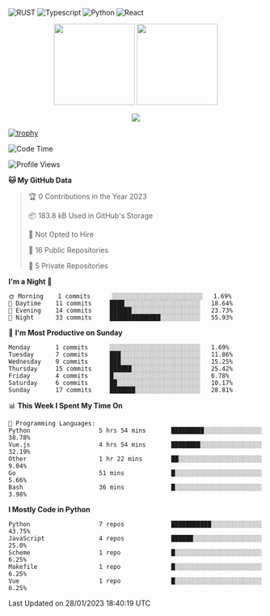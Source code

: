 ![RUST](https://img.shields.io/badge/-Rust-141414?style=flat&logo=rust)
![Typescript](https://img.shields.io/badge/-Typescript-141414?style=flat&logo=typescript)
![Python](https://img.shields.io/badge/-Python-141414?style=flat&logo=python)
![React](https://img.shields.io/badge/-React-141414?style=flat&logo=react)

<p align="center">
  <img height="160" src="https://github-readme-stats.vercel.app/api/top-langs/?username=k4zam1&theme=dracula&hide=html,css,dockerfile,shell,ejs,stylus,javascript&count_private=true&show_icons=true&hide_border=true&layout=compact"/>
  <img height="160" src="https://github-readme-stats.vercel.app/api?username=k4zam1&count_private=true&show_icons=true&theme=dracula&include_all_commits=true&hide_border=true"/>
</p>
<p align="center">
<img src="https://activity-graph.herokuapp.com/graph?username=k4zam1&theme=dracula"/>
</p>

[![trophy](https://github-profile-trophy.vercel.app/?username=k4zam1)](https://github.com/ryo-ma/github-profile-trophy)

<!--START_SECTION:waka-->
![Code Time](http://img.shields.io/badge/Code%20Time-378%20hrs%2027%20mins-blue)

![Profile Views](http://img.shields.io/badge/Profile%20Views-0-blue)

**🐱 My GitHub Data** 

> 🏆 0 Contributions in the Year 2023
 > 
> 📦 183.8 kB Used in GitHub's Storage 
 > 
> 🚫 Not Opted to Hire
 > 
> 📜 16 Public Repositories 
 > 
> 🔑 5 Private Repositories  
 > 
**I'm a Night 🦉** 

```text
🌞 Morning    1 commits      ░░░░░░░░░░░░░░░░░░░░░░░░░   1.69% 
🌆 Daytime    11 commits     ████░░░░░░░░░░░░░░░░░░░░░   18.64% 
🌃 Evening    14 commits     ██████░░░░░░░░░░░░░░░░░░░   23.73% 
🌙 Night      33 commits     ██████████████░░░░░░░░░░░   55.93%

```
📅 **I'm Most Productive on Sunday** 

```text
Monday       1 commits      ░░░░░░░░░░░░░░░░░░░░░░░░░   1.69% 
Tuesday      7 commits      ███░░░░░░░░░░░░░░░░░░░░░░   11.86% 
Wednesday    9 commits      ███░░░░░░░░░░░░░░░░░░░░░░   15.25% 
Thursday     15 commits     ██████░░░░░░░░░░░░░░░░░░░   25.42% 
Friday       4 commits      █░░░░░░░░░░░░░░░░░░░░░░░░   6.78% 
Saturday     6 commits      ██░░░░░░░░░░░░░░░░░░░░░░░   10.17% 
Sunday       17 commits     ███████░░░░░░░░░░░░░░░░░░   28.81%

```


📊 **This Week I Spent My Time On** 

```text
💬 Programming Languages: 
Python                   5 hrs 54 mins       █████████░░░░░░░░░░░░░░░░   38.78% 
Vue.js                   4 hrs 54 mins       ████████░░░░░░░░░░░░░░░░░   32.19% 
Other                    1 hr 22 mins        ██░░░░░░░░░░░░░░░░░░░░░░░   9.04% 
Go                       51 mins             █░░░░░░░░░░░░░░░░░░░░░░░░   5.66% 
Bash                     36 mins             █░░░░░░░░░░░░░░░░░░░░░░░░   3.98%

```

**I Mostly Code in Python** 

```text
Python                   7 repos             ███████████░░░░░░░░░░░░░░   43.75% 
JavaScript               4 repos             ██████░░░░░░░░░░░░░░░░░░░   25.0% 
Scheme                   1 repo              █░░░░░░░░░░░░░░░░░░░░░░░░   6.25% 
Makefile                 1 repo              █░░░░░░░░░░░░░░░░░░░░░░░░   6.25% 
Vue                      1 repo              █░░░░░░░░░░░░░░░░░░░░░░░░   6.25%

```



 Last Updated on 28/01/2023 18:40:19 UTC
<!--END_SECTION:waka-->

